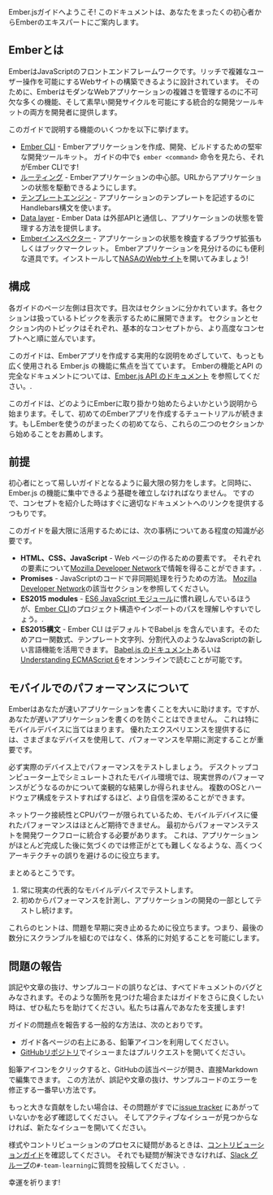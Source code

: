 Ember.jsガイドへようこそ! このドキュメントは、あなたをまったくの初心者からEmberのエキスパートにご案内します。

## Emberとは

EmberはJavaScriptのフロントエンドフレームワークです。リッチで複雑なユーザー操作を可能にするWebサイトの構築できるように設計されています。 そのために、EmberはモダンなWebアプリケーションの複雑さを管理するのに不可欠な多くの機能、そして素早い開発サイクルを可能にする統合的な開発ツールキットの両方を開発者に提供します。

このガイドで説明する機能のいくつかを以下に挙げます。

* [Ember CLI](./configuring-ember/configuring-ember-cli/) - Emberアプリケーションを作成、開発、ビルドするための堅牢な開発ツールキット。 ガイドの中で`$ ember <command>` 命令を見たら、それがEmber CLIです!
* [ルーティング](./routing) - Emberアプリケーションの中心部。URLからアプリケーションの状態を駆動できるようにします。
* [テンプレートエンジン](./templates/handlebars-basics/) - アプリケーションのテンプレートを記述するのにHandlebars構文を使います。
* [Data layer](./models/) - Ember Data は外部APIと通信し、アプリケーションの状態を管理する方法を提供します。
* [Emberインスペクター](./ember-inspector/) - アプリケーションの状態を検査するブラウザ拡張もしくはブックマークレット。 Emberアプリケーションを見分けるのにも便利な道具です。インストールして[NASAのWebサイト](https://www.nasa.gov/)を開いてみましょう!

## 構成

各ガイドのページ左側は目次です。目次はセクションに分かれています。各セクションは扱っているトピックを表示するために展開できます。 セクションとセクション内のトピックはそれぞれ、基本的なコンセプトから、より高度なコンセプトへと順に並んでいます。

このガイドは、Emberアプリを作成する実用的な説明をめざしていて、もっとも広く使用される Ember.js の機能に焦点を当てています。 Emberの機能とAPI の完全なドキュメントについては、[Ember.js API のドキュメント](http://emberjs.com/api/) を参照してください。.

このガイドは、どのようにEmberに取り掛かり始めたらよいかという説明から始まります。そして、初めてのEmberアプリを作成するチュートリアルが続きます。もしEmberを使うのがまったくの初めてなら、これらの二つのセクションから始めることをお薦めします。

## 前提

初心者にとって易しいガイドとなるように最大限の努力をします。と同時に、Ember.js の機能に集中できるよう基礎を確立しなければなりません。 ですので、コンセプトを紹介した時はすぐに適切なドキュメントへのリンクを提供するつもりです。

このガイドを最大限に活用するためには、次の事柄についてある程度の知識が必要です。

* **HTML、CSS、JavaScript** - Web ページの作るための要素です。 それぞれの要素について[Mozilla Developer Network](https://developer.mozilla.org/en-US/docs/Web)で情報を得ることができます。.
* **Promises** - JavaScriptのコードで非同期処理を行うための方法。 [Mozilla Developer Network](https://developer.mozilla.org/en-US/docs/Web/JavaScript/Reference/Global_Objects/Promise)の該当セクションを参照してください。
* **ES2015 modules** - [ES6 JavaScript モジュール](http://jsmodules.io/)に慣れ親しんでいるほうが、[Ember CLI](https://ember-cli.com/)のプロジェクト構造やインポートのパスを理解しやすいでしょう。.
* **ES2015構文** - Ember CLI はデフォルトでBabel.js を含んでいます。そのためアロー関数式、テンプレート文字列、分割代入のようなJavaScriptの新しい言語機能を活用できます。 [Babel.js のドキュメント](https://babeljs.io/docs/learn-es2015/)あるいは[Understanding ECMAScript 6](https://leanpub.com/understandinges6/read)をオンンラインで読むことが可能です。

## モバイルでのパフォーマンスについて

Emberはあなたが速いアプリケーションを書くことを大いに助けます。ですが、あなたが遅いアプリケーションを書くのを防ぐことはできません。 これは特にモバイルデバイスに当てはまります。 優れたエクスペリエンスを提供するには、さまざまなデバイスを使用して、パフォーマンスを早期に測定することが重要です。

必ず実際のデバイス上でパフォーマンスをテストしましょう。 デスクトップコンピューター上でシミュレートされたモバイル環境では、現実世界のパフォーマンスがどうなるのかについて楽観的な結果しか得られません。 複数のOSとハードウェア構成をテストすればするほど、より自信を深めることができます。

ネットワーク接続性とCPUパワーが限られているため、モバイルデバイスに優れたパフォーマンスはほとんど期待できません。 最初からパフォーマンステストを開発ワークフローに統合する必要があります。 これは、アプリケーションがほとんど完成した後に気づくのでは修正がとても難しくなるような、高くつくアーキテクチャの誤りを避けるのに役立ちます。

まとめるとこうです。

1. 常に現実の代表的なモバイルデバイスでテストします。
2. 初めからパフォーマンスを計測し、アプリケーションの開発の一部としてテストし続けます。

これらのヒントは、問題を早期に突き止めるために役立ちます。つまり、最後の数分にスクランブルを組むのではなく、体系的に対処することを可能にします。

## 問題の報告

誤記や文章の抜け、サンプルコードの誤りなどは、すべてドキュメントのバグとみなされます。そのような箇所を見つけた場合またはガイドをさらに良くしたい時は、ぜひ私たちを助けてください。私たちは喜んであなたを支援します!

ガイドの問題点を報告する一般的な方法は、次のとおりです。

* ガイド各ページの右上にある、鉛筆アイコンを利用してください。
* [GitHubリポジトリ](https://github.com/emberjs/guides/)でイシューまたはプルリクエストを開いてください。

鉛筆アイコンをクリックすると、GitHubの該当ページが開き、直接Markdownで編集できます。 この方法が、誤記や文章の抜け、サンプルコードのエラーを修正する一番早い方法です。

もっと大きな貢献をしたい場合は、その問題がすでに[issue tracker](https://github.com/emberjs/guides/issues) にあがっていないかを必ず確認してください。 そしてアクティブなイシューが見つからなければ、新たなイシューを開いてください。

様式やコントリビューションのプロセスに疑問があるときは、[コントリビューションガイド](https://github.com/emberjs/guides/blob/master/CONTRIBUTING.md)を確認してください。 それでも疑問が解決できなければ、[Slack グループ](https://ember-community-slackin.herokuapp.com/)の`#-team-learning`に質問を投稿してください。.

幸運を祈ります!